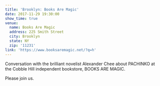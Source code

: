 ```yaml
---
title: 'Brooklyn: Books Are Magic'
date: 2017-11-29 19:30:00
show_time: true
venue:
  name: Books Are Magic
  address: 225 Smith Street
  city: Brooklyn
  state: NY
  zip: '11231'
link: 'https://www.booksaremagic.net/?q=h'
---
```



Conversation with the brilliant novelist Alexander Chee about PACHINKO at the Cobble Hill independent bookstore, BOOKS ARE MAGIC.

Please join us.&nbsp;

&nbsp;